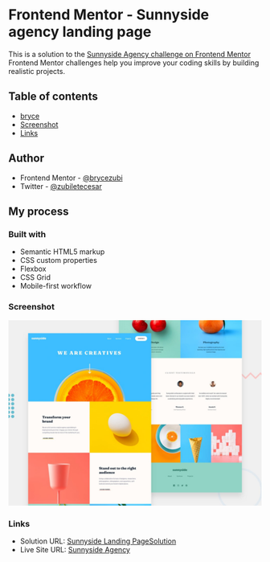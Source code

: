 # Frontend Mentor - Sunnyside agency landing page
This is a solution to the [Sunnyside Agency challenge on Frontend Mentor](https://www.frontendmentor.io/challenges/sunnyside-agency-landing-page-7yVs3B6ef/hub)
Frontend Mentor challenges help you improve your coding skills by building realistic projects. 

## Table of contents
- [bryce](#author)
- [Screenshot](#screenshot)
- [Links](#links)

## Author
- Frontend Mentor - [@brycezubi](https://www.frontendmentor.io/profile/brycezubi)
- Twitter - [@zubiletecesar](https://twitter.com/home)

## My process

### Built with

- Semantic HTML5 markup
- CSS custom properties
- Flexbox
- CSS Grid
- Mobile-first workflow

### Screenshot

![Design preview for the Sunnyside Landing Page coding challenge](https://github.com/brycezubi/Sunnyside-agency-landing/blob/main/design/desktop-preview.jpg)

### Links

- Solution URL: [Sunnyside Landing PageSolution](https://www.frontendmentor.io/solutions/sunnyside-agency-landing-page-JG0vDwLXIf)
- Live Site URL: [Sunnyside Agency](https://brycezubi.github.io/Sunnyside-agency-landing/)
